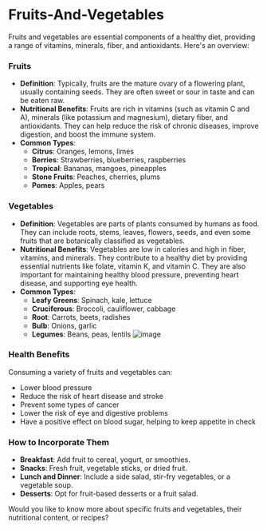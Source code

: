 # Fruits-And-Vegetables


Fruits and vegetables are essential components of a healthy diet, providing a range of vitamins, minerals, fiber, and antioxidants. Here's an overview:

### Fruits
- **Definition**: Typically, fruits are the mature ovary of a flowering plant, usually containing seeds. They are often sweet or sour in taste and can be eaten raw.
- **Nutritional Benefits**: Fruits are rich in vitamins (such as vitamin C and A), minerals (like potassium and magnesium), dietary fiber, and antioxidants. They can help reduce the risk of chronic diseases, improve digestion, and boost the immune system.
- **Common Types**:
  - **Citrus**: Oranges, lemons, limes
  - **Berries**: Strawberries, blueberries, raspberries
  - **Tropical**: Bananas, mangoes, pineapples
  - **Stone Fruits**: Peaches, cherries, plums
  - **Pomes**: Apples, pears

### Vegetables
- **Definition**: Vegetables are parts of plants consumed by humans as food. They can include roots, stems, leaves, flowers, seeds, and even some fruits that are botanically classified as vegetables.
- **Nutritional Benefits**: Vegetables are low in calories and high in fiber, vitamins, and minerals. They contribute to a healthy diet by providing essential nutrients like folate, vitamin K, and vitamin C. They are also important for maintaining healthy blood pressure, preventing heart disease, and supporting eye health.
- **Common Types**:
  - **Leafy Greens**: Spinach, kale, lettuce
  - **Cruciferous**: Broccoli, cauliflower, cabbage
  - **Root**: Carrots, beets, radishes
  - **Bulb**: Onions, garlic
  - **Legumes**: Beans, peas, lentils
 ![image](https://github.com/user-attachments/assets/00b02299-007b-4fdd-9ea0-3e7e28b09023)



### Health Benefits
Consuming a variety of fruits and vegetables can:
- Lower blood pressure
- Reduce the risk of heart disease and stroke
- Prevent some types of cancer
- Lower the risk of eye and digestive problems
- Have a positive effect on blood sugar, helping to keep appetite in check

### How to Incorporate Them
- **Breakfast**: Add fruit to cereal, yogurt, or smoothies.
- **Snacks**: Fresh fruit, vegetable sticks, or dried fruit.
- **Lunch and Dinner**: Include a side salad, stir-fry vegetables, or a vegetable soup.
- **Desserts**: Opt for fruit-based desserts or a fruit salad.

Would you like to know more about specific fruits and vegetables, their nutritional content, or recipes?


